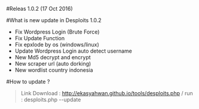 #Releas 1.0.2 (17 Oct 2016)

#What is new update in Desploits 1.0.2 
+ Fix Wordpress Login (Brute Force)
+ Fix Update Function
+ Fix epxlode by os (windows/linux)
+ Update Wordpress Login auto detect username 
+ New Md5 decrypt and encrypt
+ New scraper url (auto dorking)
+ New wordlist country indonesia

#How to update ? 
> Link Download : http://ekasyahwan.github.io/tools/desploits.php / run : desploits.php --update
